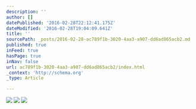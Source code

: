 ```yaml
---
description: ''
author: []
datePublished: '2016-02-28T22:12:41.175Z'
dateModified: '2016-02-28T19:04:09.641Z'
title: ''
sourcePath: _posts/2016-02-28-ac789f1b-3020-4aa3-a907-dd6ad865acb2.md
published: true
inFeed: true
hasPage: true
inNav: false
url: ac789f1b-3020-4aa3-a907-dd6ad865acb2/index.html
_context: 'http://schema.org'
_type: Article

---
```

![](https://the-grid-user-content.s3-us-west-2.amazonaws.com/97964949-6acf-418d-ae5e-21a18afb59bc.png)
![](https://the-grid-user-content.s3-us-west-2.amazonaws.com/9c6481be-7e95-47ea-99d0-3d896ff18765.png)
![](https://the-grid-user-content.s3-us-west-2.amazonaws.com/689a3f0c-14ec-4ba4-86eb-1d3477bd7dc0.png)
